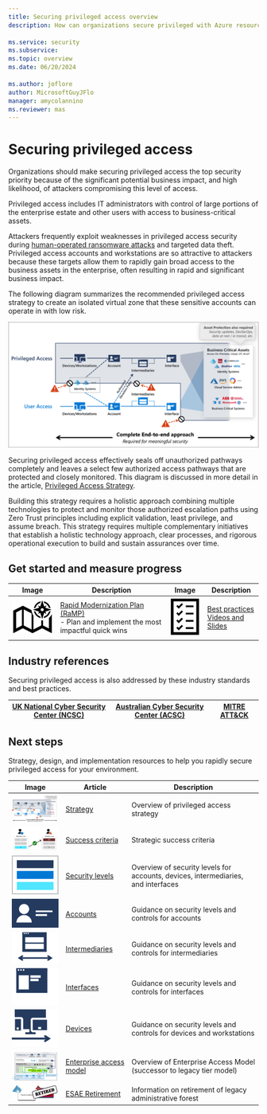 ```yaml
---
title: Securing privileged access overview
description: How can organizations secure privileged with Azure resources?

ms.service: security
ms.subservice: 
ms.topic: overview
ms.date: 06/20/2024

ms.author: joflore
author: MicrosoftGuyJFlo
manager: amycolannino
ms.reviewer: mas
---
```

# Securing privileged access

Organizations should make securing privileged access the top security priority because of the significant potential business impact, and high likelihood, of attackers compromising this level of access.

Privileged access includes IT administrators with control of large portions of the enterprise estate and other users with access to business-critical assets. 

Attackers frequently exploit weaknesses in privileged access security during [human-operated ransomware attacks](https://www.microsoft.com/security/blog/2020/03/05/human-operated-ransomware-attacks-a-preventable-disaster/) and targeted data theft. Privileged access accounts and workstations are so attractive to attackers because these targets allow them to rapidly gain broad access to the business assets in the enterprise, often resulting in rapid and significant business impact.

The following diagram summarizes the recommended privileged access strategy to create an isolated virtual zone that these sensitive accounts can operate in with low risk. 

![An end to end approach is required for meaningful security](./media/overview/end-to-end-approach.png)

Securing privileged access effectively seals off unauthorized pathways completely and leaves a select few authorized access pathways that are protected and closely monitored. This diagram is discussed in more detail in the article, [Privileged Access Strategy](privileged-access-strategy.md).

Building this strategy requires a holistic approach combining multiple technologies to protect and monitor those authorized escalation paths using Zero Trust principles including explicit validation, least privilege, and assume breach. This strategy requires multiple complementary initiatives that establish a holistic technology approach, clear processes, and rigorous operational execution to build and sustain assurances over time. 

## Get started and measure progress

| Image | Description | Image | Description |
| --- | --- | --- | --- |
| ![Rapid Modernization Plan](./media/overview/ramp.png) | [Rapid Modernization Plan (RaMP)](security-rapid-modernization-plan.md) <br/> - Plan and implement the most impactful quick wins | ![Best practices checklist](./media/overview/checklist.png) | [Best practices](/security/compass/critical-impact-accounts) <br/> [Videos and Slides](/security/compass/administration-videos-and-decks) |

## Industry references

Securing privileged access is also addressed by these industry standards and best practices.

| [UK National Cyber Security Center (NCSC)](https://www.ncsc.gov.uk/collection/secure-system-administration) | [Australian Cyber Security Center (ACSC)](https://www.cyber.gov.au/acsc/view-all-content/publications/secure-administration) | [MITRE ATT&CK](https://attack.mitre.org/mitigations/M1026/) |
| --- | --- | --- |

## Next steps

Strategy, design, and implementation resources to help you rapidly secure privileged access for your environment.

| Image | Article | Description |
| :---: | --- | --- |
| ![Strategy doc](./media/overview/strategy.png) | [Strategy](privileged-access-strategy.md) | Overview of privileged access strategy |
| ![Success criteria doc](./media/overview/success.png) | [Success criteria](privileged-access-success-criteria.md) | Strategic success criteria |
| ![Security levels doc](./media/overview/security-levels.png) | [Security levels](privileged-access-security-levels.md) | Overview of security levels for accounts, devices, intermediaries, and interfaces |
| ![Account doc](./media/overview/accounts.png) | [Accounts](privileged-access-accounts.md) | Guidance on security levels and controls for accounts |
| ![Intermediaries doc](./media/overview/intermediaries.png) | [Intermediaries](privileged-access-intermediaries.md) | Guidance on security levels and controls for intermediaries |
| ![Interfaces doc](./media/overview/interfaces.png) | [Interfaces](privileged-access-interfaces.md) | Guidance on security levels and controls for interfaces |
| ![Devices doc](./media/overview/devices.png) | [Devices](privileged-access-devices.md) | Guidance on security levels and controls for devices and workstations |
| ![Enterprise access model doc](./media/overview/access-model.png) | [Enterprise access model](privileged-access-access-model.md) | Overview of Enterprise Access Model (successor to legacy tier model) |
| ![Retiring ESAE doc](./media/overview/esae-retirement.png) | [ESAE Retirement](esae-retirement.md) | Information on retirement of legacy administrative forest |
